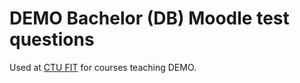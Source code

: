 # DEMO Bachelor (DB) Moodle test questions

Used at [CTU FIT](https://fit.cvut.cz/en) for courses teaching DEMO.
